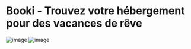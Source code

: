 # Booki - Trouvez votre hébergement pour des vacances de rêve

![image](https://user-images.githubusercontent.com/76693227/151705138-237373a1-0599-4e50-9ba2-09e3773dceac.png)
![image](https://user-images.githubusercontent.com/76693227/151813353-8a31cb7b-a1b4-4dbe-83e8-8bcfb3e20934.png)

